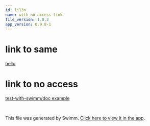 ```yaml
---
id: ljl3n
name: with no access link
file_version: 1.0.2
app_version: 0.9.8-1
---
```


# link to same

[hello](hello.0xdlb.sw.md)

# link to no access

[test-with-swimm/doc example](https://swimm-web-app.web.app/repos/Z2l0aHViJTNBJTNBdGVzdC13aXRoLXN3aW1tJTNBJTNBZWtleWRhcg==/docs/4ob2a)

<br/>

This file was generated by Swimm. [Click here to view it in the app](https://swimm-web-app.web.app/repos/Z2l0aHViJTNBJTNBdDElM0ElM0FlcmFuLXN3aW1t/docs/ljl3n).